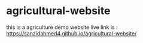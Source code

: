 # agricultural-website
this is a agriculture demo website
live link is : https://sanzidahmed4.github.io/agricultural-website/
